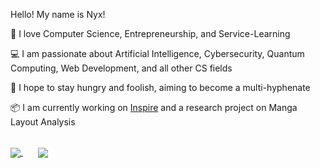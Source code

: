 Hello! My name is Nyx!

🧡 I love Computer Science, Entrepreneurship, and Service-Learning

💻 I am passionate about Artificial Intelligence, Cybersecurity, Quantum Computing, Web Development, and all other CS fields

🎯 I hope to stay hungry and foolish, aiming to become a multi-hyphenate

📦 I am currently working on <a href="https://github.com/xyntechx/Inspire">Inspire</a> and a research project on Manga Layout Analysis

<br>

<a href="https://github.com/xyntechx">
  <img align="center" src="https://github-readme-stats.vercel.app/api/?username=xyntechx&show_icons=true&include_all_commits=true&theme=radical"/>
</a>
&nbsp;&nbsp;&nbsp;&nbsp;&nbsp;
<a href="https://github.com/xyntechx">
  <img align="center" src="https://github-readme-stats.vercel.app/api/top-langs/?username=xyntechx&exclude_repo=BlackHole,BlackHole-Game,MilkyWay-Game&theme=radical"/>
</a>
